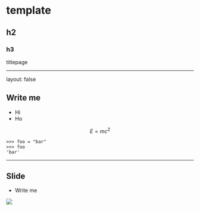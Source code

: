 # template

## h2

### h3

titlepage

---

layout: false

## Write me

- Hi
- Ho

$$ E = mc^2 $$

~~~
>>> foo = "bar"
>>> foo
'bar'

~~~

---

## Slide

- Write me

<img src="img/nano.png" class="img-fluid">
